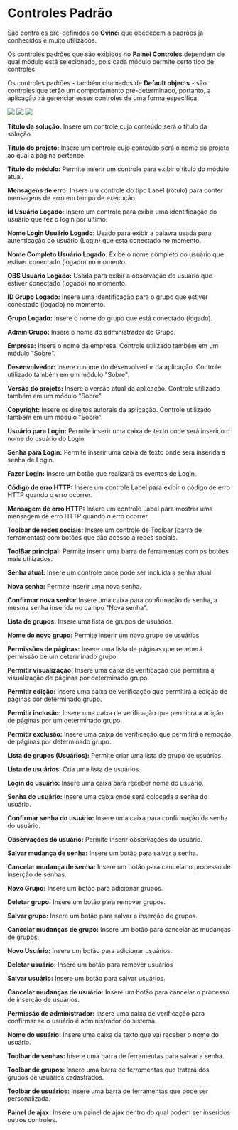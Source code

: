 # Controles Padrão

São controles pré-definidos do **Gvinci** que obedecem a padrões já conhecidos e muito utilizados.

Os controles padrões que são exibidos no **Painel Controles** dependem de qual módulo está selecionado, pois cada módulo permite certo tipo de controles.

Os controles padrões - também chamados de **Default objects** - são controles que terão um comportamento pré-determinado, portanto, a aplicação irá gerenciar esses controles de uma forma específica.

![](http://www.gvinci.com.br/manual/controlespadrao1.zoom80.png)   ![](http://www.gvinci.com.br/manual/controlespadrao2.zoom80.png)   ![](http://www.gvinci.com.br/manual/controlespadrao3.zoom80.png)

**Título da solução:** Insere um controle cujo conteúdo será o título da solução.

**Título do projeto:** Insere um controle cujo conteúdo será o nome do projeto ao qual a página pertence.

**Título do módulo:** Permite inserir um controle para exibir o título do módulo atual.

**Mensagens de erro:** Insere um controle do tipo Label \(rótulo\) para conter mensagens de erro em tempo de execução.

**Id Usuário Logado:** Insere um controle para exibir uma identificação do usuário que fez o login por último.

**Nome Login Usuário Logado:** Usado para exibir a palavra usada para autenticação do usuário \(Login\) que está conectado no momento.

**Nome Completo Usuário Logado:** Exibe o nome completo do usuário que estiver conectado \(logado\) no momento.

**OBS Usuário Logado:** Usada para exibir a observação do usuário que estiver conectado \(logado\) no momento.

**ID Grupo Logado:** Insere uma identificação para o grupo que estiver conectado \(logado\) no momento.

**Grupo Logado:** Insere o nome do grupo que está conectado \(logado\).

**Admin Grupo:** Insere o nome do administrador do Grupo.

**Empresa:** Insere o nome da empresa. Controle utilizado também em um módulo "Sobre".

**Desenvolvedor:** Insere o nome do desenvolvedor da aplicação. Controle utilizado também em um módulo "Sobre".

**Versão do projeto:** Insere a versão atual da aplicação. Controle utilizado também em um módulo "Sobre".

**Copyright:** Insere os direitos autorais da aplicação. Controle utilizado também em um módulo "Sobre".

**Usuário para Login:** Permite inserir uma caixa de texto onde será inserido o nome do usuário do Login.

**Senha para Login:** Permite inserir uma caixa de texto onde será inserida a senha de Login.

**Fazer Login:** Insere um botão que realizará os eventos de Login.

**Código de erro HTTP:** Insere um controle Label para exibir o código de erro HTTP quando o erro ocorrer.

**Mensagem de erro HTTP:** Insere um controle Label para mostrar uma mensagem de erro HTTP quando o erro ocorrer.

**Toolbar de redes sociais:** Insere um controle de Toolbar \(barra de ferramentas\) com botões que dão acesso a redes sociais. 

**ToolBar principal:** Permite inserir uma barra de ferramentas com os botões mais utilizados.

**Senha atual:** Insere um controle onde pode ser incluída a senha atual.

**Nova senha:** Permite inserir uma nova senha.

**Confirmar nova senha:** Insere uma caixa para confirmação da senha, a mesma senha inserida no campo "Nova senha".

**Lista de grupos:** Insere uma lista de grupos de usuários.

**Nome do novo grupo:** Permite inserir um novo grupo de usuários

**Permissões de páginas:** Insere uma lista de páginas que receberá permissão de um determinado grupo.

**Permitir visualização:** Insere uma caixa de verificação que permitirá a visualização de páginas por determinado grupo.

**Permitir edição:** Insere uma caixa de verificação que permitirá a edição de páginas por determinado grupo.

**Permitir inclusão:** Insere uma caixa de verificação que permitirá a adição de páginas por um determinado grupo.

**Permitir exclusão:** Insere uma caixa de verificação que permitirá a remoção de páginas por determinado grupo.

**Lista de grupos \(Usuários\):** Permite criar uma lista de grupo de usuários.

**Lista de usuários:** Cria uma lista de usuários.

**Login do usuário:** Insere uma caixa para receber nome do usuário.

**Senha do usuário:** Insere uma caixa onde será colocada a senha do usuário.

**Confirmar senha do usuário:** Insere uma caixa para confirmação da senha do usuário.

**Observações do usuário:** Permite inserir observações do usuário.

**Salvar mudança de senha:** Insere um botão para salvar a senha.

**Cancelar mudança de senha:** Insere um botão para cancelar o processo de inserção de senhas.

**Novo Grupo:** Insere um botão para adicionar grupos.

**Deletar grupo:** Insere um botão para remover grupos.

**Salvar grupo:** Insere um botão para salvar a inserção de grupos.

**Cancelar mudanças de grupo:** Insere um botão para cancelar as mudanças de grupos.

**Novo Usuário:** Insere um botão para adicionar usuários.

**Deletar usuário:** Insere um botão para remover usuários

**Salvar usuário:** Insere um botão para salvar usuários.

**Cancelar mudanças de usuário:** Insere um botão para cancelar o processo de inserção de usuários.

**Permissão de administrador:** Insere uma caixa de verificação para confirmar se o usuário é administrador do sistema.

**Nome do usuário:** Insere uma caixa de texto que vai receber o nome do usuário.

**Toolbar de senhas:** Insere uma barra de ferramentas para salvar a senha.

**Toolbar de grupos:** Insere uma barra de ferramentas que tratará dos grupos de usuários cadastrados.

**Toolbar de usuários:** Insere uma barra de ferramentas que pode ser personalizada.

**Painel de ajax:** Insere um painel de ajax dentro do qual podem ser inseridos outros controles.

